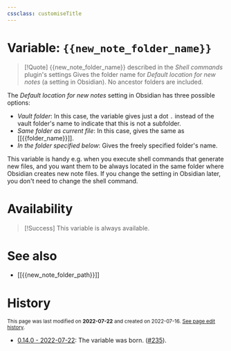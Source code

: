 ```yaml
---
cssclass: customiseTitle
---
```

# Variable: `{{new_note_folder_name}}`
> [!Quote] {{new_note_folder_name}} described in the *Shell commands* plugin's settings
> Gives the folder name for *Default location for new notes* (a setting in Obsidian). No ancestor folders are included.

The *Default location for new notes* setting in Obsidian has three possible options:
- *Vault folder*: In this case, the variable gives just a dot `.` instead of the vault folder's name to indicate that this is not a subfolder.
- *Same folder as current file*: In this case, gives the same as [[{{folder_name}}]].
- *In the folder specified below*: Gives the freely specified folder's name.

This variable is handy e.g. when you execute shell commands that generate new files, and you want them to be always located in the same folder where Obsidian creates new note files. If you change the setting in Obsidian later, you don't need to change the shell command.

# Availability
> [!Success] This variable is always available.

# See also
- [[{{new_note_folder_path}}]]

# History
<small>This page was last modified on <strong>2022-07-22</strong> and created on 2022-07-16. <a href="https://github.com/Taitava/obsidian-shellcommands-documentation/commits/main/./Variables/%7B%7Bnew_note_folder_name%7D%7D.md">See page edit history</a>.</small>
- [0.14.0 - 2022-07-22](https://github.com/Taitava/obsidian-shellcommands/blob/main/CHANGELOG.md#0140---2022-07-22): The variable was born. ([#235](https://github.com/Taitava/obsidian-shellcommands/issues/235)).